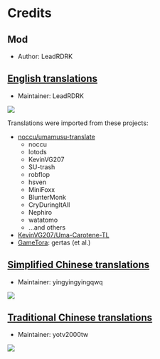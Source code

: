 # Credits

## Mod
- Author: LeadRDRK

## [English translations](https://github.com/Hachimi-Hachimi/tl-en)
- Maintainer: LeadRDRK
<a href="https://github.com/Hachimi-Hachimi/tl-en/graphs/contributors">
  <img src="https://contrib.rocks/image?repo=Hachimi-Hachimi/tl-en" />
</a>

Translations were imported from these projects:
- [noccu/umamusu-translate](https://github.com/noccu/umamusu-translate)
    - noccu
    - lotods
    - KevinVG207
    - SU-trash
    - robflop
    - hsven
    - MiniFoxx
    - BlunterMonk
    - CryDuringItAll
    - Nephiro
    - watatomo
    - ...and others
- [KevinVG207/Uma-Carotene-TL](https://github.com/KevinVG207/Uma-Carotene-TL)
- [GameTora](https://gametora.com/umamusume): gertas (et al.)

## [Simplified Chinese translations](https://github.com/Hachimi-Hachimi/tl-zh-cn/)
- Maintainer: yingyingyingqwq
<a href="https://github.com/Hachimi-Hachimi/tl-zh-cn/graphs/contributors">
  <img src="https://contrib.rocks/image?repo=Hachimi-Hachimi/tl-zh-cn" />
</a>

## [Traditional Chinese translations](https://github.com/Hachimi-Hachimi/tl-zh-tw/)
- Maintainer: yotv2000tw
<a href="https://github.com/Hachimi-Hachimi/tl-zh-tw/graphs/contributors">
  <img src="https://contrib.rocks/image?repo=Hachimi-Hachimi/tl-zh-tw" />
</a>